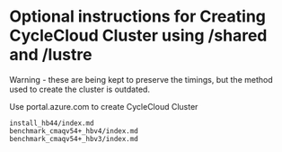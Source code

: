 # Optional instructions for Creating CycleCloud Cluster using /shared and /lustre
Warning - these are being kept to preserve the timings, but the method used to create the cluster is outdated.

Use portal.azure.com to create CycleCloud Cluster

```{toctree}
install_hb44/index.md
benchmark_cmaqv54+_hbv4/index.md
benchmark_cmaqv54+_hbv3/index.md
